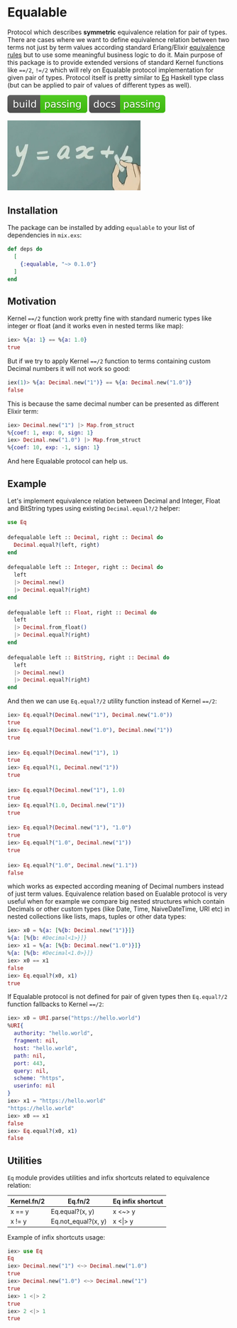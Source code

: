 # Equalable

Protocol which describes **symmetric** equivalence relation for pair of types. There are cases where we want to define equivalence relation between two terms not just by term values according standard Erlang/Elixir [equivalence rules](https://hexdocs.pm/elixir/Kernel.html#==/2) but to use some meaningful business logic to do it. Main purpose of this package is to provide extended versions of standard Kernel functions like `==/2`, `!=/2` which will rely on Equalable protocol implementation for given pair of types. Protocol itself is pretty similar to [Eq](http://hackage.haskell.org/package/base-4.12.0.0/docs/Data-Eq.html) Haskell type class (but can be applied to pair of values of different types as well).

[![Hex](https://raw.githubusercontent.com/tim2CF/static-asserts/master/build-passing.svg?sanitize=true)](https://hex.pm/packages/equalable/)
[![Documentation](https://raw.githubusercontent.com/tim2CF/static-asserts/master/documentation-passing.svg?sanitize=true)](https://hexdocs.pm/equalable/)

<img src="priv/img/logo.png" width="300"/>

## Installation

The package can be installed by adding `equalable` to your list of dependencies in `mix.exs`:

```elixir
def deps do
  [
    {:equalable, "~> 0.1.0"}
  ]
end
```

## Motivation

Kernel `==/2` function work pretty fine with standard numeric types like integer or float (and it works even in nested terms like map):

```elixir
iex> %{a: 1} == %{a: 1.0}
true
```

But if we try to apply Kernel `==/2` function to terms containing custom Decimal numbers it will not work so good:

```elixir
iex(1)> %{a: Decimal.new("1")} == %{a: Decimal.new("1.0")}
false
```

This is because the same decimal number can be presented as different Elixir term:

```elixir
iex> Decimal.new("1") |> Map.from_struct
%{coef: 1, exp: 0, sign: 1}
iex> Decimal.new("1.0") |> Map.from_struct
%{coef: 10, exp: -1, sign: 1}
```

And here Equalable protocol can help us.

## Example

Let's implement equivalence relation between Decimal and Integer, Float and BitString types using existing `Decimal.equal?/2` helper:

```elixir
use Eq

defequalable left :: Decimal, right :: Decimal do
  Decimal.equal?(left, right)
end

defequalable left :: Integer, right :: Decimal do
  left
  |> Decimal.new()
  |> Decimal.equal?(right)
end

defequalable left :: Float, right :: Decimal do
  left
  |> Decimal.from_float()
  |> Decimal.equal?(right)
end

defequalable left :: BitString, right :: Decimal do
  left
  |> Decimal.new()
  |> Decimal.equal?(right)
end
```

And then we can use `Eq.equal?/2` utility function instead of Kernel `==/2`:

```elixir
iex> Eq.equal?(Decimal.new("1"), Decimal.new("1.0"))
true
iex> Eq.equal?(Decimal.new("1.0"), Decimal.new("1"))
true

iex> Eq.equal?(Decimal.new("1"), 1)
true
iex> Eq.equal?(1, Decimal.new("1"))
true

iex> Eq.equal?(Decimal.new("1"), 1.0)
true
iex> Eq.equal?(1.0, Decimal.new("1"))
true

iex> Eq.equal?(Decimal.new("1"), "1.0")
true
iex> Eq.equal?("1.0", Decimal.new("1"))
true

iex> Eq.equal?("1.0", Decimal.new("1.1"))
false
```

which works as expected according meaning of Decimal numbers instead of just term values. Equivalence relation based on Eualable protocol is very useful when for example we compare big nested structures which contain Decimals or other custom types (like Date, Time, NaiveDateTime, URI etc) in nested collections like lists, maps, tuples or other data types:

```elixir
iex> x0 = %{a: [%{b: Decimal.new("1")}]}
%{a: [%{b: #Decimal<1>}]}
iex> x1 = %{a: [%{b: Decimal.new("1.0")}]}
%{a: [%{b: #Decimal<1.0>}]}
iex> x0 == x1
false
iex> Eq.equal?(x0, x1)
true
```

If Equalable protocol is not defined for pair of given types then `Eq.equal?/2` function fallbacks to Kernel `==/2`:

```elixir
iex> x0 = URI.parse("https://hello.world")
%URI{
  authority: "hello.world",
  fragment: nil,
  host: "hello.world",
  path: nil,
  port: 443,
  query: nil,
  scheme: "https",
  userinfo: nil
}
iex> x1 = "https://hello.world"
"https://hello.world"
iex> x0 == x1
false
iex> Eq.equal?(x0, x1)
false
```

## Utilities

`Eq` module provides utilities and infix shortcuts related to equivalence relation:

| Kernel.fn/2 | Eq.fn/2 | Eq infix shortcut |
|-------------|---------|-------------------|
| x == y | Eq.equal?(x, y) | x <~> y |
| x != y | Eq.not_equal?(x, y) | x <&#124;> y |

Example of infix shortcuts usage:

```elixir
iex> use Eq
Eq
iex> Decimal.new("1") <~> Decimal.new("1.0")
true
iex> Decimal.new("1.0") <~> Decimal.new("1")
true
iex> 1 <|> 2
true
iex> 2 <|> 1
true
```
